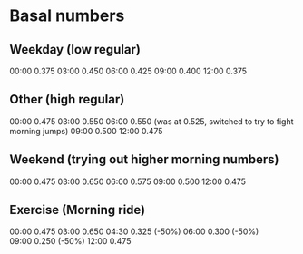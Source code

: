 # Basal numbers

## Weekday (low regular)
00:00     0.375
03:00     0.450
06:00     0.425
09:00     0.400
12:00     0.375

## Other (high regular)
00:00     0.475
03:00     0.550
06:00     0.550 (was at 0.525, switched to try to fight morning jumps)
09:00     0.500
12:00     0.475

## Weekend (trying out higher morning numbers)
00:00     0.475
03:00     0.650
06:00     0.575
09:00     0.500
12:00     0.475

## Exercise (Morning ride)
00:00     0.475
03:00     0.650
04:30	  0.325 	(-50%)
06:00     0.300 	(-50%)	
09:00     0.250 	(-50%)
12:00     0.475